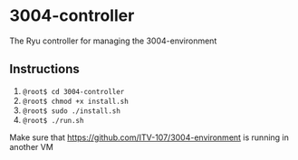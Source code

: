 # 3004-controller
The Ryu controller for managing the 3004-environment

## Instructions
1. `@root$ cd 3004-controller`
2. `@root$ chmod +x install.sh`
3. `@root$ sudo ./install.sh`
4. `@root$ ./run.sh`

Make sure that https://github.com/ITV-107/3004-environment is running in another VM
